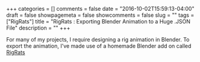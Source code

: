 +++
categories = []
comments = false
date = "2016-10-02T15:59:13-04:00"
draft = false
showpagemeta = false
showcomments = false
slug = ""
tags = ["RigRats"]
title = "RigRats : Exporting Blender Animation to a Huge .JSON File"
description = ""
+++

For many of my projects, I require designing a rig animation in Blender. To export the animation, I've made use of
a homemade Blender add on called [RigRats](https://github.com/otmanon/riggrats_addon.git)